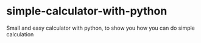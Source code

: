 # simple-calculator-with-python
Small and easy calculator with python, to show you how you can do simple calculation
